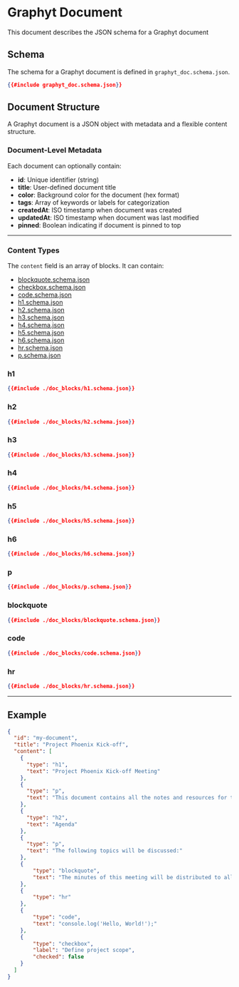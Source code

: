# Graphyt Document

This document describes the JSON schema for a Graphyt document

## Schema

The schema for a Graphyt document is defined in `graphyt_doc.schema.json`.

```json
{{#include graphyt_doc.schema.json}}
```

## Document Structure

A Graphyt document is a JSON object with metadata and a flexible content structure.

### Document-Level Metadata

Each document can optionally contain:

- **id**: Unique identifier (string)
- **title**: User-defined document title
- **color**: Background color for the document (hex format)
- **tags**: Array of keywords or labels for categorization
- **createdAt**: ISO timestamp when document was created
- **updatedAt**: ISO timestamp when document was last modified
- **pinned**: Boolean indicating if document is pinned to top

---

### Content Types

The `content` field is an array of blocks. It can contain:

- [blockquote.schema.json](./doc_blocks/blockquote.schema.json)
- [checkbox.schema.json](./doc_blocks/checkbox.schema.json)
- [code.schema.json](./doc_blocks/code.schema.json)
- [h1.schema.json](./doc_blocks/h1.schema.json)
- [h2.schema.json](./doc_blocks/h2.schema.json)
- [h3.schema.json](./doc_blocks/h3.schema.json)
- [h4.schema.json](./doc_blocks/h4.schema.json)
- [h5.schema.json](./doc_blocks/h5.schema.json)
- [h6.schema.json](./doc_blocks/h6.schema.json)
- [hr.schema.json](./doc_blocks/hr.schema.json)
- [p.schema.json](./doc_blocks/p.schema.json)


### h1

```json
{{#include ./doc_blocks/h1.schema.json}}
```

### h2

```json
{{#include ./doc_blocks/h2.schema.json}}
```

### h3

```json
{{#include ./doc_blocks/h3.schema.json}}
```

### h4

```json
{{#include ./doc_blocks/h4.schema.json}}
```

### h5

```json
{{#include ./doc_blocks/h5.schema.json}}
```

### h6

```json
{{#include ./doc_blocks/h6.schema.json}}
```

### p

```json
{{#include ./doc_blocks/p.schema.json}}
```

### blockquote

```json
{{#include ./doc_blocks/blockquote.schema.json}}
```

### code

```json
{{#include ./doc_blocks/code.schema.json}}
```

### hr

```json
{{#include ./doc_blocks/hr.schema.json}}
```

---

## Example

```json
{
  "id": "my-document",
  "title": "Project Phoenix Kick-off",
  "content": [
    {
      "type": "h1",
      "text": "Project Phoenix Kick-off Meeting"
    },
    {
      "type": "p",
      "text": "This document contains all the notes and resources for the kick-off meeting."
    },
    {
      "type": "h2",
      "text": "Agenda"
    },
    {
      "type": "p",
      "text": "The following topics will be discussed:"
    },
    {
        "type": "blockquote",
        "text": "The minutes of this meeting will be distributed to all attendees."
    },
    {
        "type": "hr"
    },
    {
        "type": "code",
        "text": "console.log('Hello, World!');"
    },
    {
        "type": "checkbox",
        "label": "Define project scope",
        "checked": false
    }
  ]
}
```

